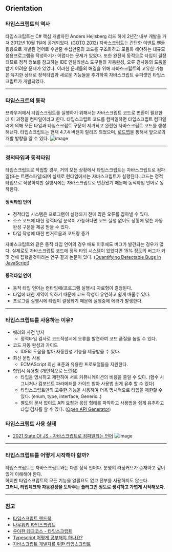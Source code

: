 ## Orientation

### 타입스크립트의 역사
타입스크립트는 C# 핵심 개발자인 Anders Hejlsberg 리드 하에 2년간 내부 개발을 거쳐 2012년 10월 1일에 공개되었다. ([GOTO 2012](https://www.youtube.com/watch?v=3dqZW_DqHIQ&ab_channel=GOTOConferences))
자바스크립트는 간단한 이벤트 핸들링용으로 개발된 언어로 수만줄 수십만줄의 코드를 구조화하고 모듈화 해야하는 대규모 응용프로그램을 작성하기가 어렵다는 문제가 있었다. 
또한 완전히 동적으로 타입이 결정되므로 정적 정보를 참고하는 IDE 인텔리센스 도구들의 자동완성, 오류 검사등의 도움을 받기 어려운 문제가 있었다.
이러한 문제들의 해결을 위해 자바스크립트의 고유한 기능은 유지한 상태로 정적타입과 새로운 기능들을 추가하여 자바스크립트 슈퍼셋인 타입스크립트가 개발되었다.

---
### 타입스크트의 동작
브라우저에서 타입스크립트를 실행하기 위해서는 자바스크립트 코드로 변환이 필요한데 이 과정을 컴파일이라고 한다.
타입스크립트 코드를 컴파일하면 타입스크립트 컴파일러에 의해 모든 타입과 타입스크립트 구문이 제거되고 완전한 자바스크립트 코드를 생성해낸다.
타입스크립트는 현재 4.7.4 버전이 릴리즈 되었으며, [로드맵](https://github.com/Microsoft/TypeScript/wiki/Roadmap)을 통해서 앞으로의 개발 방향을 알 수 있다.
![image](https://user-images.githubusercontent.com/6733004/176998645-88978d10-221b-44d0-b6da-7f7b50554cba.png)


---
### 정적타입과 동적타입
타입스크립트로 작업할 경우, 거의 모든 상황에서 타입스크립트는 자바스크립트로 컴파일(또는 트랜스파일)되며 실제로 런타임에서는 자바스크립트가 실행된다. 
코드는 정적타입으로 작성하지만 실행시에는 자바스크립트로 변환됐기 때문에 동적타입 언어로 동작한다.

#### 정적타입 언어
- 정적타입 시스템은 프로그램이 실행되기 전에 많은 오류를 잡아낼 수 있다.
- 소스 코드에 대한 정적타입 분석이 가능하다면 코드 실행 없이도 상황에 맞는 자동 완성 구문을 제공 받을 수 있다.
- 타입 작성에 대한 번거로움과 코드량 증가

자바스크립트와 같은 동적 타입 언어의 경우 배포 이후에도 버그가 발견되는 경우가 많다. 실제로도 자바스크립트 코드에 정적 타입 시스템이 있었다면 15% 정도의 버그가 커밋 전에 잡혔을것이라는 연구 결과 논문이 있다. ([Quantifying Detectable Bugs in JavaScript](https://www.microsoft.com/en-us/research/wp-content/uploads/2017/09/gao2017javascript.pdf))

#### 동적타입 언어
- 동적 타입 언어는 런타임에(프로그램 실행시) 자료형이 결정된다.
- 타입에 대한 제약이 약하기 때문에 코드 작성이 유연하고 쉽게 배울수 있다.
- 프로그램 실행시에 타입이 결정되기 때문에 실행중에 에러가 발생한다.

---
### 타입스크립트를 사용하는 이유?
- 에러의 사전 방지 
  - 정적타입 검사로  코드작성시에 오류를 발견하여 코드 품질을 높일 수 있다.
- 코드 자동 완성과 가이드
  - IDE의 도움을 받아 자동완성 기능을 제공받을 수 있다.
- 최신 문법 사용
  - ECMAScript 최신 표준과 유용한 프로포절들을 지원한다.
- 협업시 유용함 (개인적으로 느낀점)
  - 타입을 명시하고 제한하여 서로 커뮤니케이션의 비용을 줄일 수 있다. (함수 시그니처나 컴포넌트 파라메터를 가이드 받아 사용법 쉽게 유추 할 수 있다)
  - 타입스크립트만의 고유한 기능을 사용하여 더욱 명시적으로 타입을 제한할 수 있다. (enum, type, interface, Generic..)
  - 별도의 문서 없이도 API 요청과 응답 형태를 파악하고 사용법을 쉽게 유추하고 타입 검사를 할 수 있다. ([Open API Generator](https://egg-programmer.tistory.com/287))

### 타입스크립트 사용 실태
- [2021 State Of JS - 자바스크립트로 컴파일되는 언어](https://2021.stateofjs.com/ko-KR/other-tools/#javascript_flavors0)
![image](https://user-images.githubusercontent.com/6733004/176999425-7b708bf1-90f6-4db2-99dd-cd172c254206.png)

---
### 타입스크립트를 어떻게 시작해야 할까?
타입스크립트는 자바스크립트와는 다른 정적 언어다. 분명히 러닝커브가 존재하고 깊이있게 이해해야 한다.   
하지만 타입스크립트의 모든 기능을 알필요도 없고 전부를 사용하지도 않는다.  
**그러니, 타입체크와 자동완성을 도와주는 플러그인 정도로 생각하고 가볍게 시작해보자.**

---
### 참고
- [타입스크립트 핸드북](https://joshua1988.github.io/ts/why-ts.html#%EC%99%9C-%ED%83%80%EC%9E%85%EC%8A%A4%ED%81%AC%EB%A6%BD%ED%8A%B8%EB%A5%BC-%EC%8D%A8%EC%95%BC%ED%95%A0%EA%B9%8C%EC%9A%94)
- [나무위키 타입스크립트](https://namu.wiki/w/TypeScript)
- [우아한 테크코스 - 타입스크립트](https://www.youtube.com/watch?v=ViS8DLd6o-E&ab_channel=%EC%9A%B0%EC%95%84%ED%95%9CTech)
- [Typescript 어떻게 공부해야 하나요?](https://yozm.wishket.com/magazine/detail/1376/)
- [자바스크립트 개발자를 위한 타입스크립트](https://ahnheejong.gitbook.io/ts-for-jsdev/01-introducing-typescript/why-typescript)
